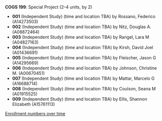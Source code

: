 **COGS 199**: Special Project (2–4 units, by 2)

- **001** (Independent Study) (time and location TBA) by Rossano, Federico (A14273503)
- **002** (Independent Study) (time and location TBA) by Nitz, Douglas A. (A08872464)
- **003** (Independent Study) (time and location TBA) by Rangel, Lara M (A04827163)
- **004** (Independent Study) (time and location TBA) by Kirsh, David Joel (A01436691)
- **005** (Independent Study) (time and location TBA) by Fleischer, Jason G (A14295669)
- **006** (Independent Study) (time and location TBA) by Johnson, Christine M. (A00670451)
- **007** (Independent Study) (time and location TBA) by Mattar, Marcelo G (A16688714)
- **008** (Independent Study) (time and location TBA) by Coulson, Seana M (A01915525)
- **009** (Independent Study) (time and location TBA) by Ellis, Shannon Elizabeth (A15761113)

[Enrollment numbers over time](./COGS199.tsv)
